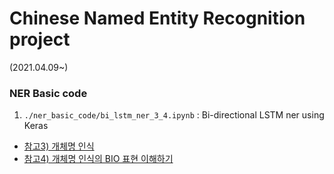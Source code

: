 # Chinese Named Entity Recognition project
(2021.04.09~)

### NER Basic code
1. `./ner_basic_code/bi_lstm_ner_3_4.ipynb` : Bi-directional LSTM ner using Keras
- [참고3) 개체명 인식](https://wikidocs.net/30682)
- [참고4) 개체명 인식의 BIO 표현 이해하기](https://wikidocs.net/24682)
